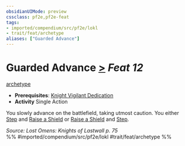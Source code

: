 ```yaml
---
obsidianUIMode: preview
cssclass: pf2e,pf2e-feat
tags:
- imported/compendium/src/pf2e/lokl
- trait/feat/archetype
aliases: ["Guarded Advance"]
---
```

# Guarded Advance  [>](chapter-9-playing-the-game.md#Actions "Single Action") *Feat 12*  
[archetype](archetype.md)  

- **Prerequisites**: [Knight Vigilant Dedication](knight-vigilant-dedication-locg.md)
- **Activity** Single Action

You slowly advance on the battlefield, taking utmost caution. You either [Step](step.md) and [Raise a Shield](raise-a-shield.md) or [Raise a Shield](raise-a-shield.md) and [Step](step.md).

*Source: Lost Omens: Knights of Lastwall p. 75*  
%% #imported/compendium/src/pf2e/lokl #trait/feat/archetype %%